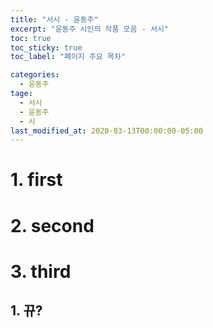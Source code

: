 ```yaml
---
title: "서시 - 윤동주"
excerpt: "윤동주 시인의 작품 모음 - 서시"
toc: true
toc_sticky: true
toc_label: "페이지 주요 목차"

categories:
  - 윤동주
tage:
  - 서시
  - 윤동주
  - 시
last_modified_at: 2020-03-13T00:00:00-05:00
---
```

# 1. first
# 2. second
# 3. third
## 1. 뀨?


